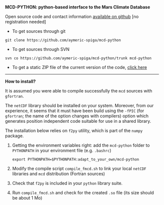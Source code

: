 **MCD-PYTHON: python-based interface to the Mars Climate Database**

Open source code and contact information [available on github](https://github.com/aymeric-spiga) [no registration needed]

* To get sources through git 
~~~
git clone https://github.com/aymeric-spiga/mcd-python
~~~

* To get sources through SVN 
~~~
svn co https://github.com/aymeric-spiga/mcd-python/trunk mcd-python
~~~

* To get a static ZIP file of the current version of the code, 
[click here](https://github.com/aymeric-spiga/mcd-python/archive/master.zip)

----

**How to install?**

It is assumed you were able to compile successfully the `mcd` sources with `gfortran`. 

The `netCDF` library should be installed on your system. 
Moreover, from our experience, it seems that it must have been build
using the `-fPIC` (for `gfortran`; the name of the option changes with compilers) 
option which generates position independent code suitable for use in a shared library.

The installation below relies on `f2py` utility, which is part of the `numpy` package.

 1. Getting the environment variables right: add the `mcd-python` folder to `PYTHONPATH` in your environment file (e.g. `.bashrc`)

        export PYTHONPATH=$PYTHONPATH:adapt_to_your_own/mcd-python

 2. Modify the compile script `compile_fmcd.sh` to link your local `netCDF` libraries and `mcd` distribution (Fortran sources)

 3. Check that `f2py` is included in your `python` library suite.

 4. Run `compile_fmcd.sh` and check for the created `.so` file (its size should be about 1 Mo)


